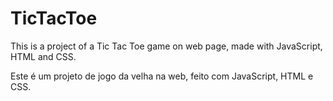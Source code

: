 ﻿# TicTacToe
This is a project of a Tic Tac Toe game on web page, made with JavaScript, HTML and CSS.

Este é um projeto de jogo da velha na web, feito com JavaScript, HTML e CSS.
